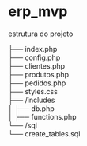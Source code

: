 # erp_mvp

estrutura do projeto

├── index.php          
├── config.php         
├── clientes.php       
├── produtos.php      
├── pedidos.php       
├── styles.css         
├── /includes          
│   ├── db.php         
│   ├── functions.php  
└── /sql               
    └── create_tables.sql 
